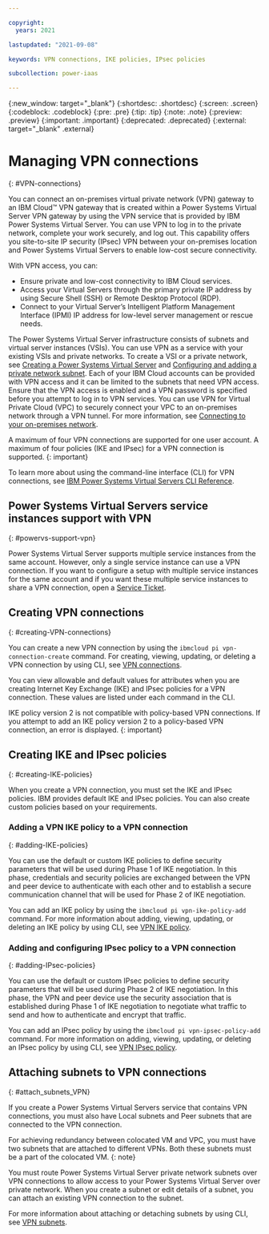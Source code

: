 ```yaml
---

copyright:
  years: 2021

lastupdated: "2021-09-08"

keywords: VPN connections, IKE policies, IPsec policies

subcollection: power-iaas

---
```


{:new_window: target="_blank"}
{:shortdesc: .shortdesc}
{:screen: .screen}
{:codeblock: .codeblock}
{:pre: .pre}
{:tip: .tip}
{:note: .note}
{:preview: .preview}
{:important: .important}
{:deprecated: .deprecated}
{:external: target="_blank" .external}

# Managing VPN connections
{: #VPN-connections}

You can connect an on-premises virtual private network (VPN) gateway to an IBM Cloud™ VPN gateway that is created within a Power Systems Virtual Server VPN gateway by using the VPN service that is provided by IBM Power Systems Virtual Server. You can use VPN to log in to the private network, complete your work securely, and log out. This capability offers you site-to-site IP security (IPsec) VPN between your on-premises location and Power Systems Virtual Servers to enable low-cost secure connectivity.

With VPN access, you can:

- Ensure private and low-cost connectivity to IBM Cloud services.
- Access your Virtual Servers through the primary private IP address by using Secure Shell (SSH) or Remote Desktop Protocol (RDP).
- Connect to your Virtual Server’s Intelligent Platform Management Interface (IPMI) IP address for low-level server management or rescue needs.

The Power Systems Virtual Server infrastructure consists of subnets and virtual server instances (VSIs). You can use VPN as a service with your existing VSIs and private networks. To create a VSI or a private network, see [Creating a Power Systems Virtual Server](/docs/power-iaas?topic=power-iaas-creating-power-virtual-server) and [Configuring and adding a private network subnet](/docs/power-iaas?topic=power-iaas-configuring-subnet). Each of your IBM Cloud accounts can be provided with VPN access and it can be limited to the subnets that need VPN access. Ensure that the VPN access is enabled and a VPN password is specified before you attempt to log in to VPN services. You can use VPN for Virtual Private Cloud (VPC) to securely connect your VPC to an on-premises network through a VPN tunnel. For more information, see [Connecting to your on-premises network](/docs/pvpc?topic=vpc-vpn-onprem-example).

A maximum of four VPN connections are supported for one user account. A maximum of four policies (IKE and IPsec) for a VPN connection is supported.
{: important}

To learn more about using the command-line interface (CLI) for VPN connections, see [IBM Power Systems Virtual Servers CLI Reference](/docs/power-iaas-cli-plugin?topic=power-iaas-cli-plugin-power-iaas-cli-reference#vpn-connections).

## Power Systems Virtual Servers service instances support with VPN
{: #powervs-support-vpn}

Power Systems Virtual Server supports multiple service instances from the same account. However, only a single service instance can use a VPN connection. If you want to configure a setup with multiple service instances for the same account and if you want these multiple service instances to share a VPN connection, open a [Service Ticket](/docs/power-iaas?topic=power-iaas-getting-help-and-support).

## Creating VPN connections
{: #creating-VPN-connections}

You can create a new VPN connection by using the `ibmcloud pi vpn-connection-create` command. For creating, viewing, updating, or deleting a VPN connection by using CLI, see [VPN connections](/docs/power-iaas-cli-plugin?topic=power-iaas-cli-plugin-power-iaas-cli-reference#vpn-connections).

You can view allowable and default values for attributes when you are creating Internet Key Exchange (IKE) and IPsec policies for a VPN connection. These values are listed under each command in the CLI.

IKE policy version 2 is not compatible with policy-based VPN connections. If you attempt to add an IKE policy version 2 to a policy-based VPN connection, an error is displayed.
{: important}

## Creating IKE and IPsec policies
{: #creating-IKE-policies}

When you create a VPN connection, you must set the IKE and IPsec policies. IBM provides default IKE and IPsec policies. You can also create custom policies based on your requirements.

### Adding a VPN IKE policy to a VPN connection
{: #adding-IKE-policies}

You can use the default or custom IKE policies to define security parameters that will be used during Phase 1 of IKE negotiation. In this phase, credentials and security policies are exchanged between the VPN and peer device to authenticate with each other and to establish a secure communication channel that will be used for Phase 2 of IKE negotiation.

You can add an IKE policy by using the `ibmcloud pi vpn-ike-policy-add` command. For more information about adding, viewing, updating, or deleting an IKE policy by using CLI, see [VPN IKE policy](/docs/power-iaas-cli-plugin?topic=power-iaas-cli-plugin-power-iaas-cli-reference#vpn-ike-policy).

### Adding and configuring IPsec policy to a VPN connection
{: #adding-IPsec-policies}

You can use the default or custom IPsec policies to define security parameters that will be used during Phase 2 of IKE negotiation. In this phase, the VPN and peer device use the security association that is established during Phase 1 of IKE negotiation to negotiate what traffic to send and how to authenticate and encrypt that traffic.

You can add an IPsec policy by using the `ibmcloud pi vpn-ipsec-policy-add` command. For more information on adding, viewing, updating, or deleting an IPsec policy by using CLI, see [VPN IPsec policy](/docs/power-iaas-cli-plugin?topic=power-iaas-cli-plugin-power-iaas-cli-reference#vpn-ike-policy).

## Attaching subnets to VPN connections
{: #attach_subnets_VPN}

If you create a Power Systems Virtual Servers service that contains VPN connections, you must also have Local subnets and Peer subnets that are connected to the VPN connection.

For achieving redundancy between colocated VM and VPC, you must have two subnets that are attached to different VPNs. Both these subnets must be a part of the colocated VM.
{: note}

You must route Power Systems Virtual Server private network subnets over VPN connections to allow access to your Power Systems Virtual Server over private network.
When you create a subnet or edit details of a subnet, you can attach an existing VPN connection to the subnet.

For more information about attaching or detaching subnets by using CLI, see [VPN subnets](/docs/power-iaas-cli-plugin?topic=power-iaas-cli-plugin-power-iaas-cli-reference#vpn-connection-local-subnets).
